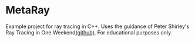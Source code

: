 # MetaRay

Example project for ray tracing in C++. Uses the guidance of Peter Shirley's Ray Tracing in One Weekend[(github)](https://github.com/RayTracing/raytracing.github.io/). 
For educational purposes only.
